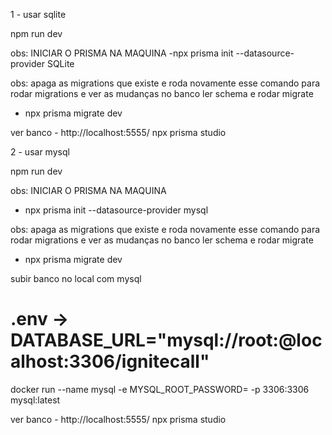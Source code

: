 1 - usar sqlite

npm run dev

obs: INICIAR O PRISMA NA MAQUINA
-npx prisma init --datasource-provider SQLite

obs: apaga as migrations que existe e roda novamente esse comando para rodar migrations e ver as mudanças no banco
ler schema e rodar migrate
- npx prisma migrate dev

ver banco - http://localhost:5555/
npx prisma studio

2 - usar mysql

npm run dev

obs: INICIAR O PRISMA NA MAQUINA
- npx prisma init --datasource-provider mysql



obs: apaga as migrations que existe e roda novamente esse comando para rodar migrations e ver as mudanças no banco
ler schema e rodar migrate
- npx prisma migrate dev

subir banco no local com mysql
# .env -> DATABASE_URL="mysql://root:<senha>@localhost:3306/ignitecall"
docker run --name mysql -e MYSQL_ROOT_PASSWORD=<senha> -p 3306:3306 mysql:latest


ver banco - http://localhost:5555/
npx prisma studio















